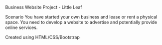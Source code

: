 Business Website Project - Little Leaf

Scenario You have started your own business and lease or rent a physical space. 
You need to develop a website to advertise and potentially provide online services.

Created using HTML/CSS/Bootstrap
